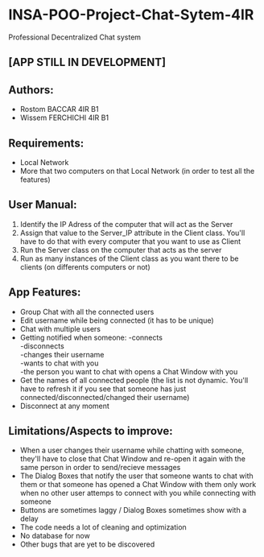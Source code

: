 # INSA-POO-Project-Chat-Sytem-4IR
Professional Decentralized Chat system

## [APP STILL IN DEVELOPMENT]

## Authors:
- Rostom BACCAR 4IR B1
- Wissem FERCHICHI 4IR B1

## Requirements:
- Local Network
- More that two computers on that Local Network (in order to test all the features)

## User Manual: 
1. Identify the IP Adress of the computer that will act as the Server
2. Assign that value to the Server_IP attribute in the Client class. You'll have to do that with every computer that you want to use as Client
3. Run the Server class on the computer that acts as the server
4. Run as many instances of the Client class as you want there to be clients (on differents computers or not)

## App Features:
- Group Chat with all the connected users
- Edit username while being connected (it has to be unique)
- Chat with multiple users
- Getting notified when someone:
  -connects\
  -disconnects\
  -changes their username\
  -wants to chat with you\
  -the person you want to chat with opens a Chat Window with you
- Get the names of all connected people (the list is not dynamic. You'll have to refresh it if you see that someone has just connected/disconnected/changed their username)
- Disconnect at any moment

## Limitations/Aspects to improve:
- When a user changes their username while chatting with someone, they'll have to close that Chat Window and re-open it again with the same person in order to send/recieve messages
- The Dialog Boxes that notify the user that someone wants to chat with them or that someone has opened a Chat Window with them only work when no other user attemps to connect with you while connecting with someone
- Buttons are sometimes laggy / Dialog Boxes sometimes show with a delay
- The code needs a lot of cleaning and optimization
- No database for now
- Other bugs that are yet to be discovered

